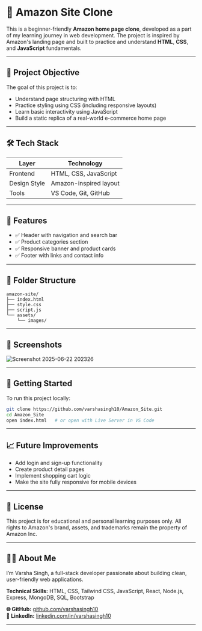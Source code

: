 # 🛒 Amazon Site Clone

This is a beginner-friendly **Amazon home page clone**, developed as a part of my learning journey in web development. The project is inspired by Amazon's landing page and built to practice and understand **HTML**, **CSS**, and **JavaScript** fundamentals.

---

## 📌 Project Objective

The goal of this project is to:

- Understand page structuring with HTML  
- Practice styling using CSS (including responsive layouts)  
- Learn basic interactivity using JavaScript  
- Build a static replica of a real-world e-commerce home page

---

## 🛠️ Tech Stack

| Layer        | Technology             |
|--------------|------------------------|
| Frontend     | HTML, CSS, JavaScript  |
| Design Style | Amazon-inspired layout |
| Tools        | VS Code, Git, GitHub   |

---

## 🚀 Features

- ✅ Header with navigation and search bar  
- ✅ Product categories section  
- ✅ Responsive banner and product cards  
- ✅ Footer with links and contact info  

---

## 📂 Folder Structure

```
amazon-site/
├── index.html
├── style.css
├── script.js
└── assets/
    └── images/
```

---

## 📸 Screenshots
 
![Screenshot 2025-06-22 202326](https://github.com/user-attachments/assets/8bb00a8b-f6bd-47be-a888-7260b9222752)


---

## 🔧 Getting Started

To run this project locally:

```bash
git clone https://github.com/varshasingh10/Amazon_Site.git
cd Amazon_Site
open index.html   # or open with Live Server in VS Code
```

---

## 📈 Future Improvements

- Add login and sign-up functionality  
- Create product detail pages  
- Implement shopping cart logic  
- Make the site fully responsive for mobile devices  

---

## 📜 License

This project is for educational and personal learning purposes only. All rights to Amazon's brand, assets, and trademarks remain the property of Amazon Inc.

---

## 🙋‍♀️ About Me

I’m Varsha Singh, a full-stack developer passionate about building clean, user-friendly web applications.

**Technical Skills:** HTML, CSS, Tailwind CSS, JavaScript, React, Node.js, Express, MongoDB, SQL, Bootstrap  

**🌐 GitHub:** [github.com/varshasingh10](https://github.com/varshasingh10)  
**💼 LinkedIn:** [linkedin.com/in/varshasingh10](https://www.linkedin.com/in/varshasingh10)

---
